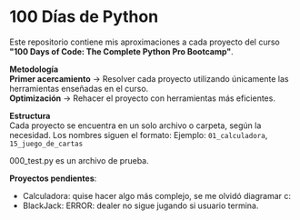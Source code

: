 # 100 Días de Python

Este repositorio contiene mis aproximaciones a cada proyecto del curso **"100 Days of Code: The Complete Python Pro Bootcamp"**.  

**Metodología**  
**Primer acercamiento** → Resolver cada proyecto utilizando únicamente las herramientas enseñadas en el curso.  
**Optimización** → Rehacer el proyecto con herramientas más eficientes.  

**Estructura**  
Cada proyecto se encuentra en un solo archivo o carpeta, según la necesidad. Los nombres siguen el formato: 
Ejemplo: `01_calculadora`, `15_juego_de_cartas`

000_test.py es un archivo de prueba.

**Proyectos pendientes**:
- Calculadora: quise hacer algo más complejo, se me olvidó diagramar c:
- BlackJack: ERROR: dealer no sigue jugando si usuario termina.

